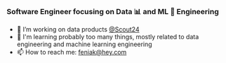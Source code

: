 ### Software Engineer focusing on Data 📊 and ML 🔮 Engineering

- 🔭  I’m working on data products [@Scout24](https://www.immobilienscout24.de/)
- 🌱  I'm learning probably too many things, mostly related to data engineering and machine learning engineering
- 📫  How to reach me: [feniak@hey.com](mailto:feniak@hey.com) 
